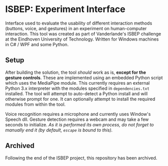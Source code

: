 # ISBEP: Experiment Interface
Interface used to evaluate the usability of different interaction methods (buttons, voice, and gestures) in an experiment on human-computer interaction. This tool was created as part of Vanderlande's ISBEP challenge at the Eindhoven University of Technology. Written for Windows machines in C# / WPF and some Python.

## Setup
After building the solution, the tool _should_ work as is, **except for the gesture controls**. These are implemented using an embedded Python script which uses the MediaPipe module. This currently requires an external Python 3.x interpreter with the modules specified in `dependencies.txt` installed. The tool will attempt to auto-detect a Python install and will otherwise prompt for one. It can optionally attempt to install the required modules from within the tool.

Voice recognition requires a microphone and currently uses Window's Speech dll.
Gesture detection requires a webcam and may take a few seconds to initialize. _As it is performed its own process, do not forget to manually end it (by default, `escape` is bound to this)._

## Archived
Following the end of the ISBEP project, this repository has been archived.
